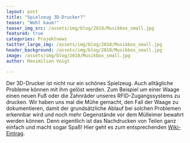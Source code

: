 ```yaml
---
layout: post
title: "Spielzeug 3D-Drucker?"
teaser: "Wohl kaum!"
teaser_img_src: /assets/img/blog/2018/Musikbox_small.jpg
featured: true
categories: Projektnews
twitter_large_img: /assets/img/blog/2018/Musikbox_small.jpg
header_background: /assets/img/blog/2018/Musikbox_small.jpg
image: /assets/img/blog/2018/Musikbox_small.jpg
author: Maximilian Voigt

---
```

Der 3D-Drucker ist nicht nur ein schönes Spielzeug. Auch alltägliche Probleme können mit ihm gelöst werden. 
Zum Beispiel um einer Waage einen neuen Fuß oder die Zahnräder unseres RFID-Zugangssystems zu drucken. Wir haben uns mal die Mühe
 gemacht, den Fall der Waage zu dokumentieren, damit der grundsätzliche Ablauf bei solchen Problemen erkennbar wird und 
noch mehr Gegenstände vor dem Mülleimer bewahrt werden können. Denn eigentlich ist das Nachdrucken von Teilen ganz
 einfach und macht sogar Spaß! 
Hier geht es zum entsprechenden <a href="http://fablab-cottbus.de/index.php/Repair-Cafe#Beispiele" target="_blank">Wiki-Eintrag</a>.